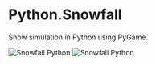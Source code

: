 Python.Snowfall
===============

Snow simulation in Python using PyGame.

![Snowfall Python](http://i.imgur.com/xqsrS4c.png)
![Snowfall Python](http://i.imgur.com/VTo9UPo.png)
